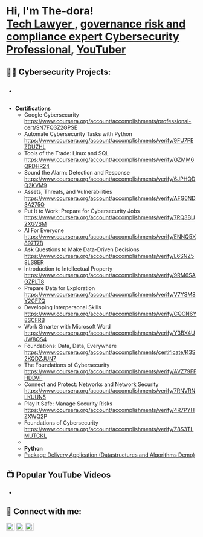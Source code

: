 <h1>Hi, I'm The-dora! <br/><a href="https://github.com/the-dora">Tech Lawyer </a>, <a href="www.linkedin.com/in/ivie-theodora-omobude-90940b234"> governance risk and compliance expert Cybersecurity Professional</a>, <a href="https://www.youtube.com/@ivieomobude9016">YouTuber</a></h1>

<h2>👨‍💻 Cybersecurity Projects:</h2>

- <b></b>
  - 
- <b>Certifications</b>
  - Google Cybersecurity https://www.coursera.org/account/accomplishments/professional-cert/SN7FQ3Z2GPSE
  - Automate Cybersecurity Tasks with Python https://www.coursera.org/account/accomplishments/verify/9FU7FEZDUZHL
  - Tools of the Trade: Linux and SQL https://www.coursera.org/account/accomplishments/verify/GZMM6QRDHR24
  - Sound the Alarm: Detection and Response https://www.coursera.org/account/accomplishments/verify/6JPHQDQ2KVM9
  - Assets, Threats, and Vulnerabilities https://www.coursera.org/account/accomplishments/verify/AFG6ND3A275Q
  - Put It to Work: Prepare for Cybersecurity Jobs https://www.coursera.org/account/accomplishments/verify/7RQ3BU2XGVSM
  - AI For Everyone https://www.coursera.org/account/accomplishments/verify/ENNQ5X897T7B
  - Ask Questions to Make Data-Driven Decisions https://www.coursera.org/account/accomplishments/verify/L6SNZ58LS8ER
  - Introduction to Intellectual Property https://www.coursera.org/account/accomplishments/verify/9RM6SAGZPLT8
  - Prepare Data for Exploration https://www.coursera.org/account/accomplishments/verify/V7YSM8Y2CFZQ
  - Developing Interpersonal Skills https://www.coursera.org/account/accomplishments/verify/CQCN6Y8SCFRB
  - Work Smarter with Microsoft Word https://www.coursera.org/account/accomplishments/verify/Y3BX4UJW8QS4
  - Foundations: Data, Data, Everywhere https://www.coursera.org/account/accomplishments/certificate/K3S2KQDZJUN7
  - The Foundations of Cybersecurity https://www.coursera.org/account/accomplishments/verify/AVZ79FFHDDVF
  - Connect and Protect: Networks and Network Security https://www.coursera.org/account/accomplishments/verify/7RNVRNLKUUN5
  - Play It Safe: Manage Security Risks https://www.coursera.org/account/accomplishments/verify/4R7PYHZXWQ2P
  - Foundations of Cybersecurity https://www.coursera.org/account/accomplishments/verify/Z8S3TLMUTCKL
  - 
  - <b>Python</b>
  - [Package Delivery Application (Datastructures and Algorithms Demo)](https://github.com/joshmadakor1/Package-Delivery-Pathfinding-Algorithm)

<h2>📺 Popular YouTube Videos</h2>

- 

<h2> 🤳 Connect with me:</h2>

[<img align="left" alt="the-dora | YouTube" width="22px" src="https://cdn.jsdelivr.net/npm/simple-icons@v3/icons/youtube.svg" />][youtube]
[<img align="left" alt="the-dora | LinkedIn" width="22px" src="https://cdn.jsdelivr.net/npm/simple-icons@v3/icons/linkedin.svg" />][linkedin]
[<img align="left" alt="the-dora | Instagram" width="22px" src="https://cdn.jsdelivr.net/npm/simple-icons@v3/icons/instagram.svg" />][instagram]

[youtube]: https://www.youtube.com/@ivieomobude9016
[instagram]:https://www.instagram.com/th_odora/
[linkedin]: www.linkedin.com/in/ivie-theodora-omobude-90940b234

<!--
**The-dora/The-dora** is a ✨ _special_ ✨ repository because its `README.md` (this file) appears on your GitHub profile.

Here are some ideas to get you started:

- 🔭 I’m currently working on ...
- 🌱 I’m currently learning ...
- 👯 I’m looking to collaborate on ...
- 🤔 I’m looking for help with ...
- 💬 Ask me about ...
- 📫 How to reach me: ...
- 😄 Pronouns: ...
- ⚡ Fun fact: ...
-->
